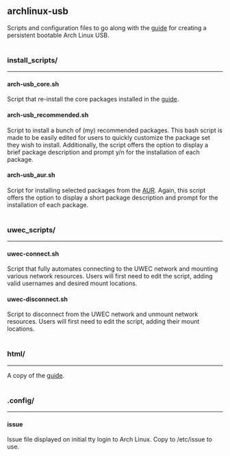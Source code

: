 <h2>archlinux-usb</h2>
Scripts and configuration files to go along with the <a href="http://valleycat.org/foo/arch-usb.html" target="_blank">guide</a> for creating a persistent bootable Arch Linux USB.
<br>
<br>

<h3>install_scripts/</h3>
<hr>
<h4>arch-usb_core.sh</h4>
Script that re-install the core packages installed in the <a href="http://valleycat.org/foo/arch-usb.html" target="_blank">guide</a>.
<br>

<h4>arch-usb_recommended.sh</h4>
Script to install a bunch of (my) recommended packages.  This bash script is made to be easily edited for users to quickly customize the package set they wish to install.  Additionally, the script offers the option to display a brief package description and prompt y/n for the installation of each package.
<br>

<h4>arch-usb_aur.sh</h4>
Script for installing selected packages from the <a href="https://aur.archlinux.org/" target="_blank">AUR</a>.  Again, this script offers the option to display a short package description and prompt for the installation of each package.
<br>
<br>

<h3>uwec_scripts/</h3>
<hr>
<h4>uwec-connect.sh</h4>
Script that fully automates connecting to the UWEC network and mounting various network resources.  Users will first need to edit the script, adding valid usernames and desired mount locations.
<br>

<h4>uwec-disconnect.sh</h4>
Script to disconnect from the UWEC network and unmount network resources.  Users will first need to edit the script, adding their mount locations.
<br>
<br>

<h3>html/</h3>
<hr>
A copy of the <a href="http://valleycat.org/foo/arch-usb.html" target="_blank">guide</a>.
<br>
<br>

<h3>.config/</h3>
<hr>
<h4>issue</h4>
Issue file displayed on initial tty login to Arch Linux.  Copy to /etc/issue to use.

